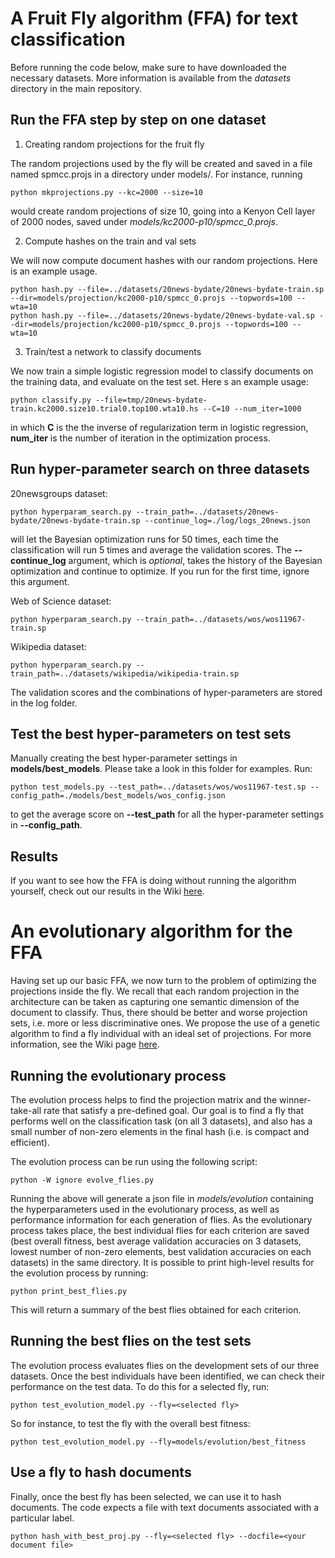 # A Fruit Fly algorithm (FFA) for text classification

Before running the code below, make sure to have downloaded the necessary datasets. More information is available from the *datasets* directory in the main repository.

## Run the FFA step by step on one dataset

1. Creating random projections for the fruit fly

The random projections used by the fly will be created and saved in a file named spmcc.projs in a directory under models/. For instance, running

    python mkprojections.py --kc=2000 --size=10

would create random projections of size 10, going into a Kenyon Cell layer of 2000 nodes, saved under *models/kc2000-p10/spmcc_0.projs*.

2. Compute hashes on the train and val sets

We will now compute document hashes with our random projections. Here is an example usage.

    python hash.py --file=../datasets/20news-bydate/20news-bydate-train.sp --dir=models/projection/kc2000-p10/spmcc_0.projs --topwords=100 --wta=10
    python hash.py --file=../datasets/20news-bydate/20news-bydate-val.sp --dir=models/projection/kc2000-p10/spmcc_0.projs --topwords=100 --wta=10

3. Train/test a network to classify documents

We now train a simple logistic regression model to classify documents on the training data, and evaluate on the test set. Here s an example usage:

    python classify.py --file=tmp/20news-bydate-train.kc2000.size10.trial0.top100.wta10.hs --C=10 --num_iter=1000

in which **C** is the the inverse of regularization term in logistic regression, **num_iter** is the number of iteration
in the optimization process.

## Run hyper-parameter search on three datasets

20newsgroups dataset:
  
    python hyperparam_search.py --train_path=../datasets/20news-bydate/20news-bydate-train.sp --continue_log=./log/logs_20news.json 

will let the Bayesian optimization runs for 50 times, each time the classification will run 5 times and average the
validation scores. The **--continue_log** argument, which is *optional*, takes the history of the Bayesian optimization and
continue to optimize. If you run for the first time, ignore this argument.

Web of Science dataset:

    python hyperparam_search.py --train_path=../datasets/wos/wos11967-train.sp

Wikipedia dataset:

    python hyperparam_search.py --train_path=../datasets/wikipedia/wikipedia-train.sp

The validation scores and the combinations of hyper-parameters are stored in the log folder.

## Test the best hyper-parameters on test sets

Manually creating the best hyper-parameter settings in **models/best_models**. Please take a look in this folder for
examples. Run:

    python test_models.py --test_path=../datasets/wos/wos11967-test.sp --config_path=./models/best_models/wos_config.json

to get the average score on **--test_path** for all the hyper-parameter settings in **--config_path**.

## Results

If you want to see how the FFA is doing without running the algorithm yourself, check out our results in the Wiki [here](https://github.com/PeARSearch/PeARS-fruit-fly/wiki/1.1.-Baselines).


# An evolutionary algorithm for the FFA

Having set up our basic FFA, we now turn to the problem of optimizing the projections inside the fly. We recall that each random projection in the architecture can be taken as capturing one semantic dimension of the document to classify. Thus, there should be better and worse projection sets, i.e. more or less discriminative ones. We propose the use of a genetic algorithm to find a fly individual with an ideal set of projections. For more information, see the Wiki page [here](https://github.com/PeARSearch/PeARS-fruit-fly/wiki/1.2-A-Genetic-Algorithm-for-optimizing-FFA).

## Running the evolutionary process

The evolution process helps to find the projection matrix and the winner-take-all rate that satisfy a pre-defined goal. Our goal is to find a fly that performs well on the classification task (on all 3 datasets), and also has a small number of non-zero elements in the final hash (i.e. is compact and efficient).

The evolution process can be run using the following script:

    python -W ignore evolve_flies.py 

Running the above will generate a json file in *models/evolution* containing the hyperparameters used in the evolutionary process, as well as performance information for each generation of flies. As the evolutionary process takes place, the best individual flies for each criterion are saved (best overall fitness, best average validation accuracies on 3 datasets, lowest number of non-zero elements, best validation accuracies on each datasets) in the same directory. It is possible to print high-level results for the evolution process by running:

    python print_best_flies.py

This will return a summary of the best flies obtained for each criterion.



## Running the best flies on the test sets

The evolution process evaluates flies on the development sets of our three datasets. Once the best individuals have been identified, we can check their performance on the test data. To do this for a selected fly, run:

    python test_evolution_model.py --fly=<selected fly>

So for instance, to test the fly with the overall best fitness:

    python test_evolution_model.py --fly=models/evolution/best_fitness


## Use a fly to hash documents

Finally, once the best fly has been selected, we can use it to hash documents. The code expects a file with text documents associated with a particular label.

    python hash_with_best_proj.py --fly=<selected fly> --docfile=<your document file>
